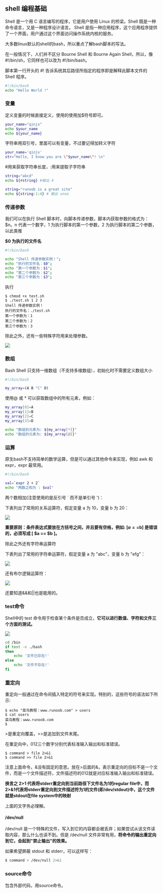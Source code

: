 ## shell 编程基础
Shell 是一个用 C 语言编写的程序，它是用户使用 Linux 的桥梁。Shell 既是一种命令语言，又是一种程序设计语言。
Shell 是指一种应用程序，这个应用程序提供了一个界面，用户通过这个界面访问操作系统内核的服务。

大多数linux默认的shell的bash，所以重点了解bash脚本的写法。

在一般情况下，人们并不区分 Bourne Shell 和 Bourne Again Shell，所以，像 \#!/bin/sh，它同样也可以改为 \#!/bin/bash。

脚本第一行开头的 \#! 告诉系统其后路径所指定的程序即是解释此脚本文件的 Shell 程序。

``` bash
#!/bin/bash
echo "Hello World !"
```

### 变量
定义变量的时候直接定义，使用的使用加$符号即可。

``` bash
your_name="qinjx"
echo $your_name
echo ${your_name}
```

字符串用双引号，里面可以有变量，不过要记得加转义字符

``` bash
your_name='qinjx'
str="Hello, I know you are \"$your_name\"! \n"
```

\#用来获取字符串长度，:用来提取子字符串

``` bash
string="abcd"
echo ${#string} #输出 4

string="runoob is a great site"
echo ${string:1:4} # 输出 unoo
```

### 传递参数
我们可以在执行 Shell 脚本时，向脚本传递参数，脚本内获取参数的格式为：$n。n 代表一个数字，1 为执行脚本的第一个参数，2 为执行脚本的第二个参数，以此类推

**$0 为执行的文件名**

``` bash
#!/bin/bash

echo "Shell 传递参数实例！";
echo "执行的文件名：$0";
echo "第一个参数为：$1";
echo "第二个参数为：$2";
echo "第三个参数为：$3";
```

执行

```
$ chmod +x test.sh
$ ./test.sh 1 2 3
Shell 传递参数实例！
执行的文件名：./test.sh
第一个参数为：1
第二个参数为：2
第三个参数为：3
```

除此之外，还有一些特殊字符用来处理参数。

![](image/bash0.png)

### 数组
Bash Shell 只支持一维数组（不支持多维数组），初始化时不需要定义数组大小

``` bash
#!/bin/bash

my_array=(A B "C" D)
```

使用@ 或 * 可以获取数组中的所有元素，例如：

``` bash
my_array[0]=A
my_array[1]=B
my_array[2]=C
my_array[3]=D

echo "数组的元素为: ${my_array[*]}"
echo "数组的元素为: ${my_array[@]}"
```

### 运算
原生bash不支持简单的数学运算，但是可以通过其他命令来实现，例如 awk 和 expr，expr 最常用。

``` bash
#!/bin/bash

val=`expr 2 + 2`
echo "两数之和为 : $val"
```

两个数相加(注意使用的是反引号 \` 而不是单引号 ')：

下表列出了常用的关系运算符，假定变量 a 为 10，变量 b 为 20：

![](image/bash1.png)

**重要原则：条件表达式要放在方括号之间，并且要有空格，例如: [$a==$b] 是错误的，必须写成 [ $a == $b ]。**

除此之外还有字符串运算符

下表列出了常用的字符串运算符，假定变量 a 为 "abc"，变量 b 为 "efg"：

![](image/bash2.png)

还有布尔逻辑运算符：

![](image/bash3.png)

还要知道&&和||也是能用的。

### test命令
Shell中的 test 命令用于检查某个条件是否成立，**它可以进行数值、字符和文件三个方面的测试。**

![](image/bash4.png)

``` bash
cd /bin
if test -e ./bash
then
    echo '文件已存在!'
else
    echo '文件不存在!'
fi
```

### 重定向
重定向一般通过在命令间插入特定的符号来实现。特别的，这些符号的语法如下所示:

```
$ echo "菜鸟教程：www.runoob.com" > users
$ cat users
菜鸟教程：www.runoob.com
$
```

\>是重定向覆盖，\>\>是追加到文件末尾。

在重定向中，012三个数字分别代表标准输入输出和标准错误。

```
$ command > file 2>&1
$ command >> file 2>&1
```

注意上面命令，&没有固定的意思。放在>后面的&，表示重定向的目标不是一个文件，而是一个文件描述符，文件描述符的012就是对应标准输入输出和标准错误。

**换言之 2>1 代表将stderr重定向到当前路径下文件名为1的regular file中，而2>&1代表将stderr重定向到文件描述符为1的文件(即/dev/stdout)中，这个文件就是stdout在file system中的映射**

上面的文字务必理解。

#### /dev/null
/dev/null 是一个特殊的文件，写入到它的内容都会被丢弃；如果尝试从该文件读取内容，那么什么也读不到。但是 /dev/null 文件非常有用，**将命令的输出重定向到它，会起到"禁止输出"的效果。**

如果希望屏蔽 stdout 和 stderr，可以这样写：

``` bash
$ command > /dev/null 2>&1
```

### source命令
包含外部代码，用source命令。

``` bash
```
